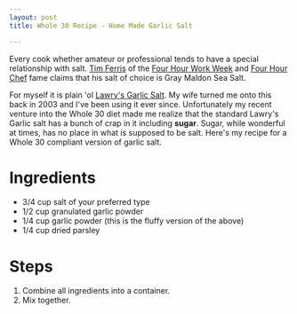 ```yaml
---
layout: post
title: Whole 30 Recipe - Home Made Garlic Salt

---
```

Every cook whether amateur or professional tends to have a special relationship with salt.  [Tim Ferris](http://tim.blog/) of the [Four Hour Work Week](https://www.amazon.com/4-Hour-Workweek-Escape-Live-Anywhere/dp/0307465357/ref=sr_1_2?ie=UTF8&qid=1487458366&sr=8-2&keywords=tim+ferriss) and [Four Hour Chef](https://www.amazon.com/4-Hour-Chef-Cooking-Learning-Anything/dp/0547884591/ref=sr_1_4?ie=UTF8&qid=1487458366&sr=8-4&keywords=tim+ferriss) fame claims that his salt of choice is Gray Maldon Sea Salt.

For myself it is plain 'ol [Lawry's Garlic Salt](https://www.amazon.com/Lawrys-Garlic-Salt-33-Ounce/dp/B00HPN6A86).  My wife turned me onto this back in 2003 and I've been using it ever since.  Unfortunately my recent venture into the Whole 30 diet made me realize that the standard Lawry's Garlic salt has a bunch of crap in it including **sugar**.  Sugar, while wonderful at times, has no place in what is supposed to be salt.  Here's my recipe for a Whole 30 compliant version of garlic salt.

# Ingredients

* 3/4 cup salt of your preferred type
* 1/2 cup granulated garlic powder
* 1/4 cup garlic powder (this is the fluffy version of the above)
* 1/4 cup dried parsley

# Steps

1.  Combine all ingredients into a container.
2.  Mix together.